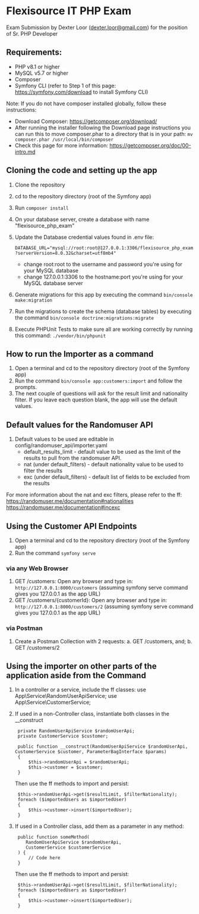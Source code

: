 # Flexisource IT PHP Exam
Exam Submission by Dexter Loor (dexter.loor@gmail.com) for the position of Sr. PHP Developer

## Requirements:
- PHP v8.1 or higher
- MySQL v5.7 or higher
- Composer
- Symfony CLI (refer to Step 1 of this page: https://symfony.com/download to install Symfony CLI)

Note: If you do not have composer installed globally, follow these instructions:

- Download Composer: https://getcomposer.org/download/
- After running the installer following the Download page instructions you can run this to move composer.phar to a directory that is in your path:
  `mv composer.phar /usr/local/bin/composer`
- Check this page for more information: https://getcomposer.org/doc/00-intro.md

## Cloning the code and setting up the app
1. Clone the repository
2. cd to the repository directory (root of the Symfony app)
3. Run `composer install`
4. On your database server, create a database with name "flexisource_php_exam"
5. Update the Database credential values found in .env file:

    `DATABASE_URL="mysql://root:root@127.0.0.1:3306/flexisource_php_exam?serverVersion=8.0.32&charset=utf8mb4"`
    * change root:root to the username and password you're using for your MySQL database
    * change 127.0.0.1:3306 to the hostname:port you're using for your MySQL database server

6. Generate migrations for this app by executing the command `bin/console make:migration`
7. Run the migrations to create the schema (database tables) by executing the command `bin/console doctrine:migrations:migrate`
8. Execute PHPUnit Tests to make sure all are working correctly by running this command: `./vendor/bin/phpunit`
    
## How to run the Importer as a command
1. Open a terminal and cd to the repository directory (root of the Symfony app)
2. Run the command `bin/console app:customers:import` and follow the prompts.
3. The next couple of questions will ask for the result limit and nationality filter. If you leave each question blank, the app will use the default values.

## Default values for the Randomuser API
1. Default values to be used are editable in config/randomuser_api/importer.yaml
   * default_results_limit - default value to be used as the limit of the results to pull from the randomuser API.
   * nat (under default_filters) - default nationality value to be used to filter the results
   * exc (under default_filters) - default list of fields to be excluded from the results

For more information about the nat and exc filters, please refer to the ff:
https://randomuser.me/documentation#nationalities
https://randomuser.me/documentation#incexc

## Using the Customer API Endpoints

1. Open a terminal and cd to the repository directory (root of the Symfony app)
2. Run the command `symfony serve`

### via any Web Browser
1. GET /customers: Open any browser and type in: `http://127.0.0.1:8000/customers` (assuming symfony serve command gives you 127.0.0.1 as the app URL)
2. GET /customers/{customerId}: Open any browser and type in: `http://127.0.0.1:8000/customers/2` (assuming symfony serve command gives you 127.0.0.1 as the app URL)

### via Postman
1. Create a Postman Collection with 2 requests:
    a. GET /customers, and;
    b. GET /customers/2

## Using the importer on other parts of the application aside from the Command
1. In a controller or a service, include the ff classes:
   use App\Service\RandomUserApiService;
   use App\Service\CustomerService;

2. If used in a non-Controller class, instantiate both classes in the __construct

        private RandomUserApiService $randomUserApi;
        private CustomerService $customer;

        public function __construct(RandomUserApiService $randomUserApi, CustomerService $customer, ParameterBagInterface $params)
        {
            $this->randomUserApi = $randomUserApi;
            $this->customer = $customer;
        }

    Then use the ff methods to import and persist:

        $this->randomUserApi->get($resultLimit, $filterNationality);
        foreach ($importedUsers as $importedUser)
        {
            $this->customer->insert($importedUser);
        }

4. If used in a Controller class, add them as a parameter in any method:

        public function someMethod(
           RandomUserApiService $randomUserApi,
           CustomerService $customerService
        ) {
            // Code here
        }

    Then use the ff methods to import and persist:

        $this->randomUserApi->get($resultLimit, $filterNationality);
        foreach ($importedUsers as $importedUser)
        {
            $this->customer->insert($importedUser);
        }
